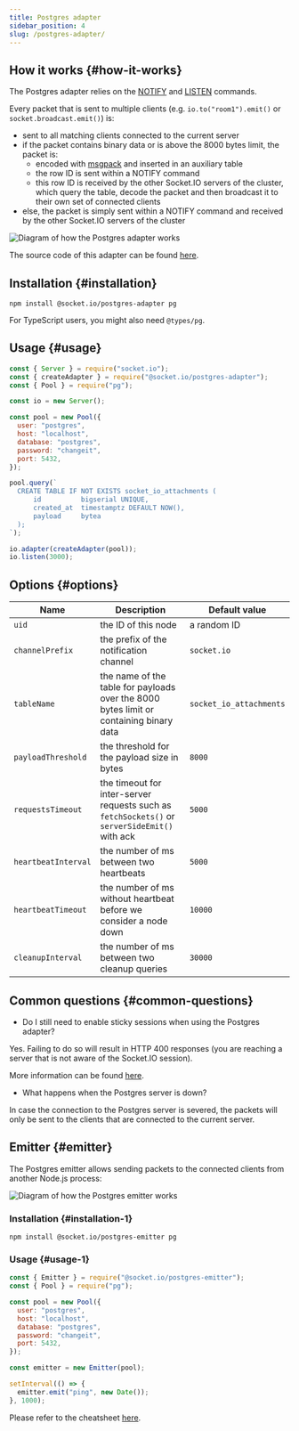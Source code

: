 ```yaml
---
title: Postgres adapter
sidebar_position: 4
slug: /postgres-adapter/
---
```


## How it works {#how-it-works}

The Postgres adapter relies on the [NOTIFY](https://www.postgresql.org/docs/current/sql-notify.html) and [LISTEN](https://www.postgresql.org/docs/current/sql-listen.html) commands.

Every packet that is sent to multiple clients (e.g. `io.to("room1").emit()` or `socket.broadcast.emit()`) is:

- sent to all matching clients connected to the current server
- if the packet contains binary data or is above the 8000 bytes limit, the packet is:
  - encoded with [msgpack](https://msgpack.org/) and inserted in an auxiliary table
  - the row ID is sent within a NOTIFY command
  - this row ID is received by the other Socket.IO servers of the cluster, which query the table, decode the packet and then broadcast it to their own set of connected clients
- else, the packet is simply sent within a NOTIFY command and received by the other Socket.IO servers of the cluster

![Diagram of how the Postgres adapter works](/images/postgres-adapter.png)

The source code of this adapter can be found [here](https://github.com/socketio/socket.io-postgres-adapter).

## Installation {#installation}

```
npm install @socket.io/postgres-adapter pg
```

For TypeScript users, you might also need `@types/pg`.

## Usage {#usage}

```js
const { Server } = require("socket.io");
const { createAdapter } = require("@socket.io/postgres-adapter");
const { Pool } = require("pg");

const io = new Server();

const pool = new Pool({
  user: "postgres",
  host: "localhost",
  database: "postgres",
  password: "changeit",
  port: 5432,
});

pool.query(`
  CREATE TABLE IF NOT EXISTS socket_io_attachments (
      id          bigserial UNIQUE,
      created_at  timestamptz DEFAULT NOW(),
      payload     bytea
  );
`);

io.adapter(createAdapter(pool));
io.listen(3000);
```

## Options {#options}

| Name | Description | Default value |
| ---- | ----------- | ------------- |
| `uid` | the ID of this node | a random ID |
| `channelPrefix` | the prefix of the notification channel | `socket.io` |
| `tableName` | the name of the table for payloads over the 8000 bytes limit or containing binary data | `socket_io_attachments` |
| `payloadThreshold` | the threshold for the payload size in bytes | `8000` |
| `requestsTimeout` | the timeout for inter-server requests such as `fetchSockets()` or `serverSideEmit()` with ack | `5000` |
| `heartbeatInterval` | the number of ms between two heartbeats | `5000` |
| `heartbeatTimeout` | the number of ms without heartbeat before we consider a node down | `10000` |
| `cleanupInterval` | the number of ms between two cleanup queries | `30000`

## Common questions {#common-questions}

- Do I still need to enable sticky sessions when using the Postgres adapter?

Yes. Failing to do so will result in HTTP 400 responses (you are reaching a server that is not aware of the Socket.IO session).

More information can be found [here](../02-Server/using-multiple-nodes.md#why-is-sticky-session-required).

- What happens when the Postgres server is down?

In case the connection to the Postgres server is severed, the packets will only be sent to the clients that are connected to the current server.

## Emitter {#emitter}

The Postgres emitter allows sending packets to the connected clients from another Node.js process:

![Diagram of how the Postgres emitter works](/images/postgres-emitter.png)

### Installation {#installation-1}

```
npm install @socket.io/postgres-emitter pg
```

### Usage {#usage-1}

```js
const { Emitter } = require("@socket.io/postgres-emitter");
const { Pool } = require("pg");

const pool = new Pool({
  user: "postgres",
  host: "localhost",
  database: "postgres",
  password: "changeit",
  port: 5432,
});

const emitter = new Emitter(pool);

setInterval(() => {
  emitter.emit("ping", new Date());
}, 1000);
```

Please refer to the cheatsheet [here](adapter.md#emitter-cheatsheet).
